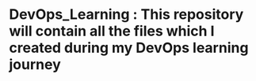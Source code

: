 # DevOps_Learning : This repository will contain all the files which I created during my DevOps learning journey
